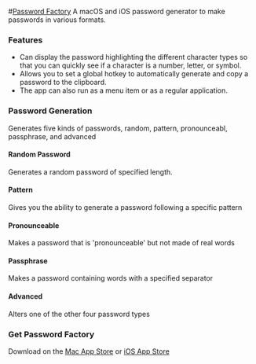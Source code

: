 #[Password Factory](https://password-factory.com)
A macOS and iOS password generator to make passwords in various formats.

### Features
* Can display the password highlighting the different character types so that you can quickly see if a character is a number, letter, or symbol. 
* Allows you to set a global hotkey to automatically generate and copy a password to the clipboard.
* The app can also run as a menu item or as a regular application.

### Password Generation
Generates five kinds of passwords, random, pattern, pronounceabl, passphrase, and advanced 

#### Random Password
Generates a random password of specified length.
#### Pattern
Gives you the ability to generate a password following a specific pattern
#### Pronounceable
Makes a password that is 'pronounceable' but not made of real words
#### Passphrase
Makes a password containing words with a specified separator
#### Advanced
Alters one of the other four password types

### Get Password Factory
Download on the [Mac App Store](https://itunes.apple.com/us/app/password-factory/id888806818) or [iOS App Store](https://itunes.apple.com/us/app/password-factory/id1081549572)
